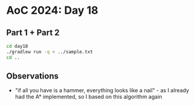 
# AoC 2024: Day 18

## Part 1 + Part 2

```bash
cd day18
./gradlew run -q < ../sample.txt
cd ..
```

## Observations

- "if all you have is a hammer, everything looks like a nail" - as I already had the A* implemented, so I based on this algorithm again
